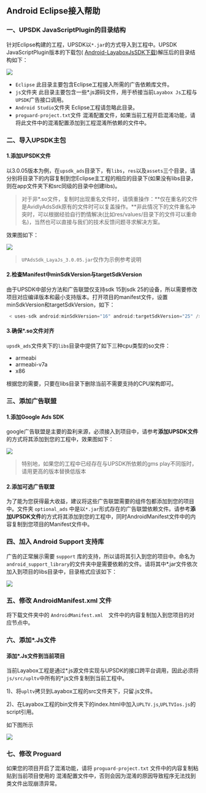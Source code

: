 ## Android Eclipse接入帮助

### 一、UPSDK JavaScriptPlugin的目录结构
针对Eclipse构建的工程，UPSDK以`*.jar`的方式导入到工程中。UPSDK JavaScriptPlugin版本的下载包( [Android-LayaboxJsSDK下载](http://docs.upltv.com/zh/master/chapters/chapter10.html "SDK下载页面"))解压后的目录结构如下：

![](http://docc.upltv.com/uploads/201809/5b98f4a1c89a1_5b98f4a1.png)

- `Eclipse`
	此目录主要包含Eclipse工程接入所需的广告依赖库文件。
- `js`文件夹
	此目录主要包含一些*.js源码文件，用于桥接当前`Layabox Js`工程与`UPSDK`广告接口调用。
- `Android Studio`文件夹
	Eclipse工程请忽略此目录。
- `proguard-project.txt`文件
	混淆配置文件，如果当前工程开启混淆功能，请将此文件中的混淆配置添加到工程混淆所依赖的文件中。
	

### 二、导入UPSDK主包
#### 1.添加UPSDK文件
以3.0.05版本为例，在`upsdk_ads`目录下，有`libs`，`res`以及`assets`三个目录，请分别将目录下的内容复制到您Eclipse主工程的相应的目录下(如果没有libs目录，则在app文件夹下和src同级的目录中创建libs)。
> 对于非*.so文件，复制时出现重名文件时，请慎重操作：**仅在重名的文件是AvidlyAdsSdk原有的文件时可以复盖操作。**非此情况下的文件重名冲突时，可以根据经验自行酌情解决(比如res/values/目录下的文件可以重命名)，当然也可以直接与我们的技术反馈问题寻求解决方案。

效果图如下：

![](http://docc.upltv.com/uploads/201809/5b98f614c67d9_5b98f614.png)

> `UPAdsSdk_LayaJs_3.0.05.jar`仅作为示例参考说明

#### 2.检查Manifest中minSdkVersion与targetSdkVersion
由于UPSDK中部分方法和广告联盟仅支持sdk 15到sdk 25的设备，所以需要修改项目对应编译版本和最小支持版本。打开项目的manifest文件，设置minSdkVersion和targetSdkVersion，如下：
```groovy
 < uses-sdk android:minSdkVersion="16" android:targetSdkVersion="25" />
```
#### 3.确保*.so文件对齐
`upsdk_ads`文件夹下的`libs`目录中提供了如下三种cpu类型的so文件：
- armeabi
- armeabi-v7a
- x86

根据您的需要，只要在libs目录下删除当前不需要支持的CPU架构即可。

### 三、添加广告联盟
#### 1.添加Google Ads SDK
google广告联盟是主要的盈利来源，必须接入到项目中，请参考**添加UPSDK文件**的方式将其添加到您的工程中，效果图如下：

![](http://docc.upltv.com/uploads/201809/5b98f679af237_5b98f679.png)

> 特别地，如果您的工程中已经存在与UPSDK所依赖的gms play不同版时，请用更高的版本替换低版本

#### 2.添加可选广告联盟
为了能为您获得最大收益，建议将这些广告联盟需要的组件包都添加到您的项目中。文件夹 `optional_ads` 中是以`*.jar`形式存在的广告联盟依赖文件。请参考**添加UPSDK文件**的方式将其添加到您的工程中，同时AndroidManifest文件中的内容复制到您项目的Manifest文件中。

### 四、加入 Android Support 支持库
广告的正常展示需要 `support` 库的支持，所以请将其引入到您的项目中。命名为`android_support_library`的文件夹中是需要依赖的文件。请将其中*.jar文件依次加入到项目的libs目录中，目录格式应该如下：

![](http://docc.upltv.com/uploads/201809/5b98f6edd1b61_5b98f6ed.png)

### 五、修改 AndroidManifest.xml 文件
将下载文件夹中的 `AndroidManifest.xml  `文件中的内容复制加入到您项目的对应节点中。

### 六、添加*.Js文件
#### 添加*.Js文件到当前项目

当前Layabox工程是通过*.js源文件实现与UPSDK的接口跨平台调用，因此必须将`js/src/upltv`中所有的*.js文件复制到当前工程中。

1)、将`upltv`拷贝到Layabox工程的src文件夹下，只留.js文件。

2)、在Layabox工程的bin文件夹下的index.html中加入`UPLTV.js`,`UPLTVIos.js`的script引用。

如下图所示

![](http://docc.upltv.com/uploads/201809/5b98f2c8af661_5b98f2c8.png)

### 七、修改 Proguard
如果您的项目开启了混淆功能，请将 `proguard-project.txt` 文件中的内容复制粘贴到当前项目使用的 混淆配置文件中，否则会因为混淆的原因导致程序无法找到类文件出现崩溃异常。

